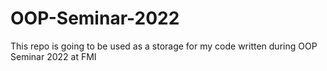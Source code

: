# OOP-Seminar-2022
This repo is going to be used as a storage for my code written during OOP Seminar 2022 at FMI
